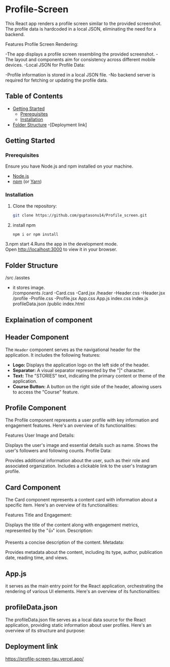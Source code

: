 # Profile-Screen

This React app renders a profile screen similar to the provided screenshot. The profile data is hardcoded in a local JSON, eliminating the need for a backend.

Features
Profile Screen Rendering:

-The app displays a profile screen resembling the provided screenshot.
-The layout and components aim for consistency across different mobile devices.
-Local JSON for Profile Data:

-Profile information is stored in a local JSON file.
-No backend server is required for fetching or updating the profile data.

## Table of Contents

- [Getting Started](#getting-started)
  - [Prerequisites](#prerequisites)
  - [Installation](#installation)
- [Folder Structure](#folder-structure)
-[Deployment link]

## Getting Started
### Prerequisites

Ensure you have Node.js and npm installed on your machine.

- [Node.js](https://nodejs.org/)
- [npm](https://www.npmjs.com/) (or [Yarn](https://yarnpkg.com/))

### Installation

1. Clone the repository:

   ```bash
   git clone https://github.com/guptasonu14/Profile_screen.git
2. install npm
   ```bash
   npm i or npm install
3.npm start
4.Runs the app in the development mode.\
Open [http://localhost:3000](http://localhost:3000) to view it in your browser.

## Folder Structure
   /src
    /asstes
- it stores image.  
   /components
    /card
     -Card.css
     -Card.jsx
   /header
    -Header.css
    -Header.jsx
   /profile
   -Profile.css
   -Profile.jsx
  App.css
  App.js
  index.css
  index.js
  profileData.json
/public
  index.html

## Explaination of component

## Header Component

The `Header` component serves as the navigational header for the application. It includes the following features:

- **Logo:** Displays the application logo on the left side of the header.
- **Separator:** A visual separator represented by the "|" character.
- **Text:** The "STORIES" text, indicating the primary content or theme of the application.
- **Course Button:** A button on the right side of the header, allowing users to access the "Course" feature.

## Profile Component
The Profile component represents a user profile with key information and engagement features. Here's an overview of its functionalities:

Features
User Image and Details:

Displays the user's image and essential details such as name.
Shows the user's followers and following counts.
Profile Data:

Provides additional information about the user, such as their role and associated organization.
Includes a clickable link to the user's Instagram profile.

## Card Component
The Card component represents a content card with information about a specific item. Here's an overview of its functionalities:

Features
Title and Engagement:

Displays the title of the content along with engagement metrics, represented by the "👍" icon.
Description:

Presents a concise description of the content.
Metadata:

Provides metadata about the content, including its type, author, publication date, reading time, and views.

## App.js
it serves as the main entry point for the React application, orchestrating the rendering of various UI elements. Here's an overview of its functionalities:

## profileData.json
The profileData.json file serves as a local data source for the React application, providing static information about user profiles. Here's an overview of its structure and purpose:


## Deployment link

https://profile-screen-tau.vercel.app/

